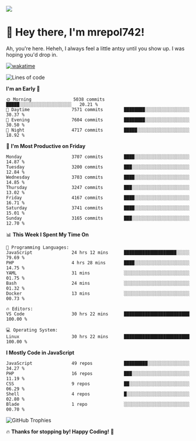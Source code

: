 ![](https://media.tenor.com/FUEC3dPyVhEAAAAM/welcome-back-minions.gif)

# 👋 Hey there, I'm mrepol742!
Ah, you're here. Heheh, 
I always feel a little antsy until you show up. I was hoping you'd drop in.

[![wakatime](https://wakatime.com/badge/user/8ad4afa2-1a56-40d1-a949-4663473915b6.svg)](https://wakatime.com/@mrepol742)

<!--START_SECTION:mrepol742-->
![Lines of code](https://img.shields.io/badge/From%20Hello%20World%20I%27ve%20Written-19.9%20million%20lines%20of%20code-blue)

**I'm an Early 🐤** 

```text
🌞 Morning                5038 commits        █████░░░░░░░░░░░░░░░░░░░░   20.21 % 
🌆 Daytime                7571 commits        ████████░░░░░░░░░░░░░░░░░   30.37 % 
🌃 Evening                7604 commits        ████████░░░░░░░░░░░░░░░░░   30.50 % 
🌙 Night                  4717 commits        █████░░░░░░░░░░░░░░░░░░░░   18.92 % 
```
📅 **I'm Most Productive on Friday** 

```text
Monday                   3707 commits        ████░░░░░░░░░░░░░░░░░░░░░   14.87 % 
Tuesday                  3200 commits        ███░░░░░░░░░░░░░░░░░░░░░░   12.84 % 
Wednesday                3703 commits        ████░░░░░░░░░░░░░░░░░░░░░   14.85 % 
Thursday                 3247 commits        ███░░░░░░░░░░░░░░░░░░░░░░   13.02 % 
Friday                   4167 commits        ████░░░░░░░░░░░░░░░░░░░░░   16.71 % 
Saturday                 3741 commits        ████░░░░░░░░░░░░░░░░░░░░░   15.01 % 
Sunday                   3165 commits        ███░░░░░░░░░░░░░░░░░░░░░░   12.70 % 
```


📊 **This Week I Spent My Time On** 

```text
💬 Programming Languages: 
JavaScript               24 hrs 12 mins      ████████████████████░░░░░   79.69 % 
PHP                      4 hrs 28 mins       ████░░░░░░░░░░░░░░░░░░░░░   14.75 % 
YAML                     31 mins             ░░░░░░░░░░░░░░░░░░░░░░░░░   01.75 % 
Bash                     24 mins             ░░░░░░░░░░░░░░░░░░░░░░░░░   01.32 % 
Docker                   13 mins             ░░░░░░░░░░░░░░░░░░░░░░░░░   00.73 % 

🔥 Editors: 
VS Code                  30 hrs 22 mins      █████████████████████████   100.00 % 

💻 Operating System: 
Linux                    30 hrs 22 mins      █████████████████████████   100.00 % 
```

**I Mostly Code in JavaScript** 

```text
JavaScript               49 repos            █████████░░░░░░░░░░░░░░░░   34.27 % 
PHP                      16 repos            ███░░░░░░░░░░░░░░░░░░░░░░   11.19 % 
CSS                      9 repos             ██░░░░░░░░░░░░░░░░░░░░░░░   06.29 % 
Shell                    4 repos             █░░░░░░░░░░░░░░░░░░░░░░░░   02.80 % 
Blade                    1 repo              ░░░░░░░░░░░░░░░░░░░░░░░░░   00.70 % 
```




<!--END_SECTION:mrepol742-->

![GitHub Trophies](https://github-profile-trophy.vercel.app/?username=mrepol742&theme=dracula)

🔥 **Thanks for stopping by! Happy Coding!** 🚀
